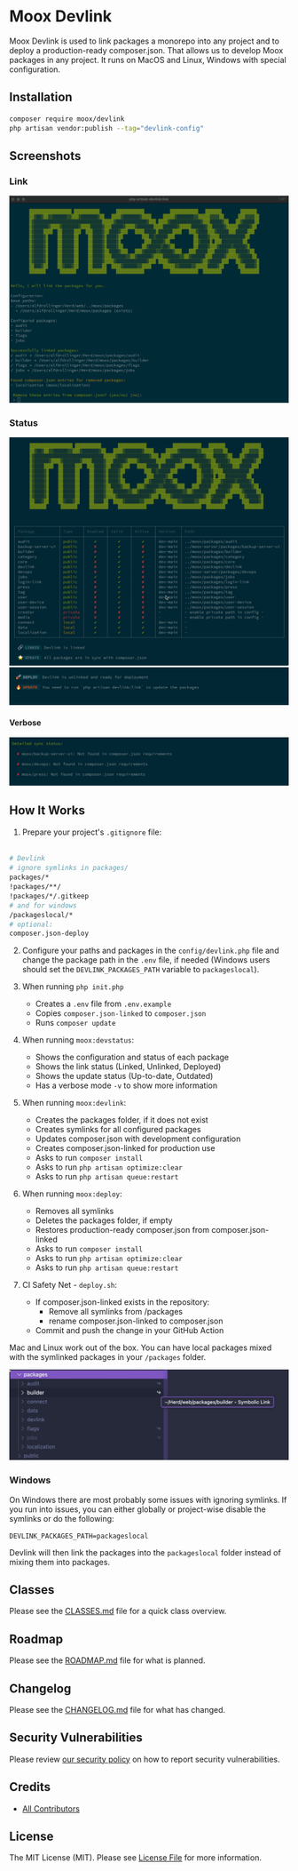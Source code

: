 # Moox Devlink

Moox Devlink is used to link packages a monorepo into any project and to deploy a production-ready composer.json. That allows us to develop Moox packages in any project. It runs on MacOS and Linux, Windows with special configuration.

## Installation

```bash
composer require moox/devlink
php artisan vendor:publish --tag="devlink-config"
```

## Screenshots

### Link

![Moox Devlink](./screenshots/devlink.jpg)

### Status

![Moox Devlink](./screenshots/devlink-status.jpg)
![Moox Devlink](./screenshots/devlink-status2.jpg)

#### Verbose

![Moox Devlink](./screenshots/devlink-verbose.jpg)

## How It Works

1. Prepare your project's `.gitignore` file:

```bash

# Devlink
# ignore symlinks in packages/
packages/*
!packages/**/
!packages/*/.gitkeep
# and for windows
/packageslocal/*
# optional:
composer.json-deploy

```

2. Configure your paths and packages in the `config/devlink.php` file and change the package path in the `.env` file, if needed (Windows users should set the `DEVLINK_PACKAGES_PATH` variable to `packageslocal`).

3. When running `php init.php`

   - Creates a `.env` file from `.env.example`
   - Copies `composer.json-linked` to `composer.json`
   - Runs `composer update`

4. When running `moox:devstatus`:

   - Shows the configuration and status of each package
   - Shows the link status (Linked, Unlinked, Deployed)
   - Shows the update status (Up-to-date, Outdated)
   - Has a verbose mode `-v` to show more information

5. When running `moox:devlink`:

   - Creates the packages folder, if it does not exist
   - Creates symlinks for all configured packages
   - Updates composer.json with development configuration
   - Creates composer.json-linked for production use
   - Asks to run `composer install`
   - Asks to run `php artisan optimize:clear`
   - Asks to run `php artisan queue:restart`

6. When running `moox:deploy`:

   - Removes all symlinks
   - Deletes the packages folder, if empty
   - Restores production-ready composer.json from composer.json-linked
   - Asks to run `composer install`
   - Asks to run `php artisan optimize:clear`
   - Asks to run `php artisan queue:restart`

7. CI Safety Net - `deploy.sh`:

   - If composer.json-linked exists in the repository:
     - Remove all symlinks from /packages
     - rename composer.json-linked to composer.json
   - Commit and push the change in your GitHub Action

Mac and Linux work out of the box. You can have local packages mixed with the symlinked packages in your `/packages` folder.

![Moox Devlink](./screenshots/devlink-mix.jpg)

### Windows

On Windows there are most probably some issues with ignoring symlinks. If you run into issues, you can either globally or project-wise disable the symlinks or do the following:

```env
DEVLINK_PACKAGES_PATH=packageslocal
```

Devlink will then link the packages into the `packageslocal` folder instead of mixing them into packages.

## Classes

Please see the [CLASSES.md](./CLASSES.md) file for a quick class overview.

## Roadmap

Please see the [ROADMAP.md](./ROADMAP.md) file for what is planned.

## Changelog

Please see the [CHANGELOG.md](./CHANGELOG.md) file for what has changed.

## Security Vulnerabilities

Please review [our security policy](https://github.com/mooxphp/moox/security/policy) on how to report security vulnerabilities.

## Credits

- [All Contributors](../../contributors)

## License

The MIT License (MIT). Please see [License File](LICENSE.md) for more information.
